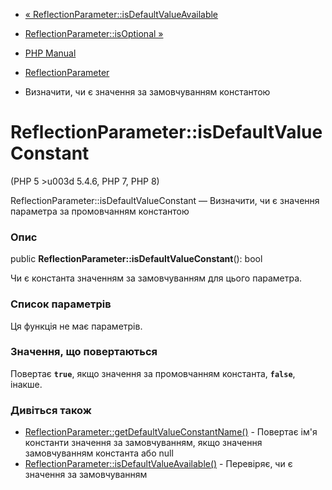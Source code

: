 - [«
ReflectionParameter::isDefaultValueAvailable](reflectionparameter.isdefaultvalueavailable.md)
- [ReflectionParameter::isOptional
»](reflectionparameter.isoptional.md)

- [PHP Manual](index.md)
- [ReflectionParameter](class.reflectionparameter.md)
- Визначити, чи є значення за замовчуванням константою

# ReflectionParameter::isDefaultValueConstant

(PHP 5 \>u003d 5.4.6, PHP 7, PHP 8)

ReflectionParameter::isDefaultValueConstant — Визначити, чи є
значення параметра за промовчанням константою

### Опис

public **ReflectionParameter::isDefaultValueConstant**(): bool

Чи є константа значенням за замовчуванням для цього
параметра.

### Список параметрів

Ця функція не має параметрів.

### Значення, що повертаються

Повертає **`true`**, якщо значення за промовчанням константа,
**`false`**, інакше.

### Дивіться також

- [ReflectionParameter::getDefaultValueConstantName()](reflectionparameter.getdefaultvalueconstantname.md) -
Повертає ім'я константи значення за замовчуванням, якщо значення
замовчуванням константа або null
- [ReflectionParameter::isDefaultValueAvailable()](reflectionparameter.isdefaultvalueavailable.md) -
Перевіряє, чи є значення за замовчуванням
